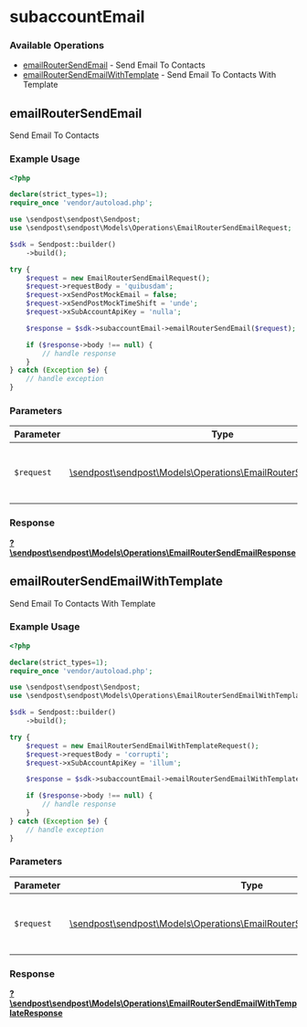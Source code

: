 # subaccountEmail

### Available Operations

* [emailRouterSendEmail](#emailroutersendemail) - Send Email To Contacts
* [emailRouterSendEmailWithTemplate](#emailroutersendemailwithtemplate) - Send Email To Contacts With Template

## emailRouterSendEmail

Send Email To Contacts

### Example Usage

```php
<?php

declare(strict_types=1);
require_once 'vendor/autoload.php';

use \sendpost\sendpost\Sendpost;
use \sendpost\sendpost\Models\Operations\EmailRouterSendEmailRequest;

$sdk = Sendpost::builder()
    ->build();

try {
    $request = new EmailRouterSendEmailRequest();
    $request->requestBody = 'quibusdam';
    $request->xSendPostMockEmail = false;
    $request->xSendPostMockTimeShift = 'unde';
    $request->xSubAccountApiKey = 'nulla';

    $response = $sdk->subaccountEmail->emailRouterSendEmail($request);

    if ($response->body !== null) {
        // handle response
    }
} catch (Exception $e) {
    // handle exception
}
```

### Parameters

| Parameter                                                                                                                  | Type                                                                                                                       | Required                                                                                                                   | Description                                                                                                                |
| -------------------------------------------------------------------------------------------------------------------------- | -------------------------------------------------------------------------------------------------------------------------- | -------------------------------------------------------------------------------------------------------------------------- | -------------------------------------------------------------------------------------------------------------------------- |
| `$request`                                                                                                                 | [\sendpost\sendpost\Models\Operations\EmailRouterSendEmailRequest](../../models/operations/EmailRouterSendEmailRequest.md) | :heavy_check_mark:                                                                                                         | The request object to use for the request.                                                                                 |


### Response

**[?\sendpost\sendpost\Models\Operations\EmailRouterSendEmailResponse](../../models/operations/EmailRouterSendEmailResponse.md)**


## emailRouterSendEmailWithTemplate

Send Email To Contacts With Template

### Example Usage

```php
<?php

declare(strict_types=1);
require_once 'vendor/autoload.php';

use \sendpost\sendpost\Sendpost;
use \sendpost\sendpost\Models\Operations\EmailRouterSendEmailWithTemplateRequest;

$sdk = Sendpost::builder()
    ->build();

try {
    $request = new EmailRouterSendEmailWithTemplateRequest();
    $request->requestBody = 'corrupti';
    $request->xSubAccountApiKey = 'illum';

    $response = $sdk->subaccountEmail->emailRouterSendEmailWithTemplate($request);

    if ($response->body !== null) {
        // handle response
    }
} catch (Exception $e) {
    // handle exception
}
```

### Parameters

| Parameter                                                                                                                                          | Type                                                                                                                                               | Required                                                                                                                                           | Description                                                                                                                                        |
| -------------------------------------------------------------------------------------------------------------------------------------------------- | -------------------------------------------------------------------------------------------------------------------------------------------------- | -------------------------------------------------------------------------------------------------------------------------------------------------- | -------------------------------------------------------------------------------------------------------------------------------------------------- |
| `$request`                                                                                                                                         | [\sendpost\sendpost\Models\Operations\EmailRouterSendEmailWithTemplateRequest](../../models/operations/EmailRouterSendEmailWithTemplateRequest.md) | :heavy_check_mark:                                                                                                                                 | The request object to use for the request.                                                                                                         |


### Response

**[?\sendpost\sendpost\Models\Operations\EmailRouterSendEmailWithTemplateResponse](../../models/operations/EmailRouterSendEmailWithTemplateResponse.md)**

